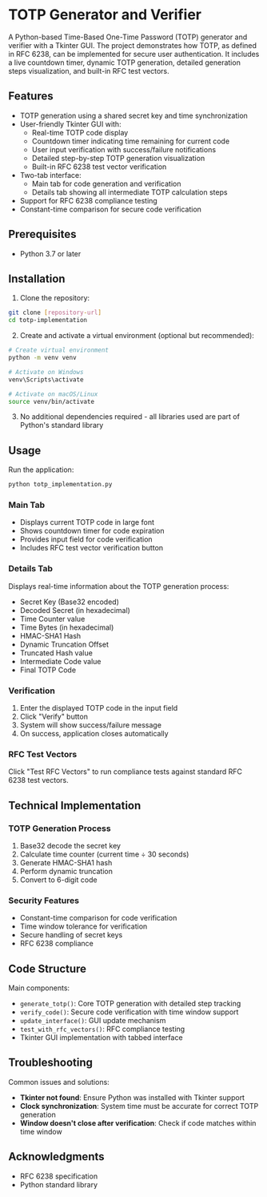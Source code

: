 # TOTP Generator and Verifier

A Python-based Time-Based One-Time Password (TOTP) generator and verifier with a Tkinter GUI. The project demonstrates how TOTP, as defined in RFC 6238, can be implemented for secure user authentication. It includes a live countdown timer, dynamic TOTP generation, detailed generation steps visualization, and built-in RFC test vectors.

## Features

- TOTP generation using a shared secret key and time synchronization
- User-friendly Tkinter GUI with:
  - Real-time TOTP code display
  - Countdown timer indicating time remaining for current code
  - User input verification with success/failure notifications
  - Detailed step-by-step TOTP generation visualization
  - Built-in RFC 6238 test vector verification
- Two-tab interface:
  - Main tab for code generation and verification
  - Details tab showing all intermediate TOTP calculation steps
- Support for RFC 6238 compliance testing
- Constant-time comparison for secure code verification

## Prerequisites

- Python 3.7 or later

## Installation

1. Clone the repository:
```bash
git clone [repository-url]
cd totp-implementation
```

2. Create and activate a virtual environment (optional but recommended):
```bash
# Create virtual environment
python -m venv venv

# Activate on Windows
venv\Scripts\activate

# Activate on macOS/Linux
source venv/bin/activate
```

3. No additional dependencies required - all libraries used are part of Python's standard library

## Usage

Run the application:
```bash
python totp_implementation.py
```

### Main Tab
- Displays current TOTP code in large font
- Shows countdown timer for code expiration
- Provides input field for code verification
- Includes RFC test vector verification button

### Details Tab
Displays real-time information about the TOTP generation process:
- Secret Key (Base32 encoded)
- Decoded Secret (in hexadecimal)
- Time Counter value
- Time Bytes (in hexadecimal)
- HMAC-SHA1 Hash
- Dynamic Truncation Offset
- Truncated Hash value
- Intermediate Code value
- Final TOTP Code

### Verification
1. Enter the displayed TOTP code in the input field
2. Click "Verify" button
3. System will show success/failure message
4. On success, application closes automatically

### RFC Test Vectors
Click "Test RFC Vectors" to run compliance tests against standard RFC 6238 test vectors.

## Technical Implementation

### TOTP Generation Process
1. Base32 decode the secret key
2. Calculate time counter (current time ÷ 30 seconds)
3. Generate HMAC-SHA1 hash
4. Perform dynamic truncation
5. Convert to 6-digit code

### Security Features
- Constant-time comparison for code verification
- Time window tolerance for verification
- Secure handling of secret keys
- RFC 6238 compliance

## Code Structure

Main components:
- `generate_totp()`: Core TOTP generation with detailed step tracking
- `verify_code()`: Secure code verification with time window support
- `update_interface()`: GUI update mechanism
- `test_with_rfc_vectors()`: RFC compliance testing
- Tkinter GUI implementation with tabbed interface

## Troubleshooting

Common issues and solutions:
- **Tkinter not found**: Ensure Python was installed with Tkinter support
- **Clock synchronization**: System time must be accurate for correct TOTP generation
- **Window doesn't close after verification**: Check if code matches within time window


## Acknowledgments

- RFC 6238 specification
- Python standard library
